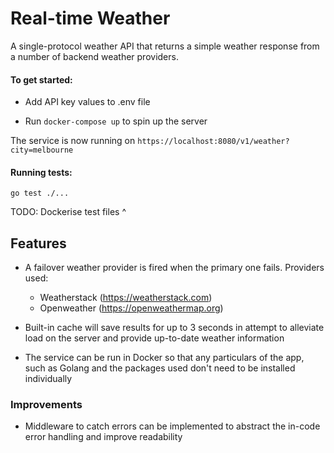# Real-time Weather

A single-protocol weather API that returns a simple weather response from a number of backend weather providers.

#### To get started:

* Add API key values to .env file

* Run ```docker-compose up``` to spin up the server


The service is now running on `https://localhost:8080/v1/weather?city=melbourne`

#### Running tests:

```go test ./...```

TODO: Dockerise test files ^

## Features

* A failover weather provider is fired when the primary one fails. Providers used:
    * Weatherstack (https://weatherstack.com)
    * Openweather (https://openweathermap.org)

* Built-in cache will save results for up to 3 seconds in attempt to alleviate load on the server and provide up-to-date weather information

* The service can be run in Docker so that any particulars of the app, such as Golang and the packages used don't need to be installed individually

### Improvements

* Middleware to catch errors can be implemented to abstract the in-code error handling and improve readability

